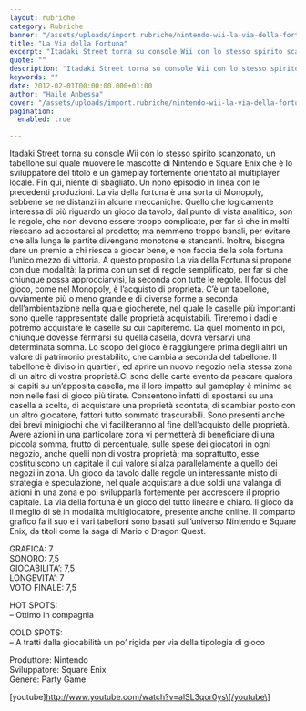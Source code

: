 ```yaml
---
layout: rubriche
category: Rubriche
banner: "/assets/uploads/import.rubriche/nintendo-wii-la-via-della-fortuna.jpg"
title: "La Via della Fortuna"
excerpt: "Itadaki Street torna su console Wii con lo stesso spirito scanzonato, un tabellone sul quale muovere le mascotte di Nintendo e Square Enix che è lo sviluppatore del titolo e un gameplay fortemente orientato al multiplayer locale. Fin qui, niente di sbagliato. Un nono episodio in linea con le precedenti produzioni. La via della fortuna [&hellip"
quote: ""
description: "Itadaki Street torna su console Wii con lo stesso spirito scanzonato, un tabellone sul quale muovere le mascotte di Nintendo e Square Enix che è lo sviluppatore del titolo e un gameplay fortemente orientato al multiplayer locale. Fin qui, niente di sbagliato. Un nono episodio in linea con le precedenti produzioni. La via della fortuna [&hellip"
keywords: ""
date: 2012-02-01T00:00:00.000+01:00
author: "Haile Anbessa"
cover: "/assets/uploads/import.rubriche/nintendo-wii-la-via-della-fortuna.jpg"
pagination:
  enabled: true

---
```


Itadaki Street torna su console Wii con lo stesso spirito scanzonato, un tabellone sul quale muovere le mascotte di Nintendo e Square Enix che è lo sviluppatore del titolo e un gameplay fortemente orientato al multiplayer locale. Fin qui, niente di sbagliato. Un nono episodio in linea con le precedenti produzioni. La via della fortuna è una sorta di Monopoly, sebbene se ne distanzi in alcune meccaniche. Quello che logicamente interessa di più riguardo un gioco da tavolo, dal punto di vista analitico, son le regole, che non devono essere troppo complicate, per far sì che in molti riescano ad accostarsi al prodotto; ma nemmeno troppo banali, per evitare che alla lunga le partite divengano monotone e stancanti. Inoltre, bisogna dare un premio a chi riesca a giocar bene, e non faccia della sola fortuna l’unico mezzo di vittoria. A questo proposito La via della Fortuna si propone con due modalità: la prima con un set di regole semplificato, per far sì che chiunque possa approcciarvisi, la seconda con tutte le regole. Il focus del gioco, come nel Monopoly, è l’acquisto di proprietà. C’è un tabellone, ovviamente più o meno grande e di diverse forme a seconda dell’ambientazione nella quale giocherete, nel quale le caselle più importanti sono quelle rappresentate dalle proprietà acquistabili. Tireremo i dadi e potremo acquistare le caselle su cui capiteremo. Da quel momento in poi, chiunque dovesse fermarsi su quella casella, dovrà versarvi una determinata somma. Lo scopo del gioco è raggiungere prima degli altri un valore di patrimonio prestabilito, che cambia a seconda del tabellone. Il tabellone è diviso in quartieri, ed aprire un nuovo negozio nella stessa zona di un altro di vostra proprietà.Ci sono delle carte evento da pescare qualora si capiti su un’apposita casella, ma il loro impatto sul gameplay è minimo se non nelle fasi di gioco più tirate. Consentono infatti di spostarsi su una casella a scelta, di acquistare una proprietà scontata, di scambiar posto con un altro giocatore, fattori tutto sommato trascurabili. Sono presenti anche dei brevi minigiochi che vi faciliteranno al fine dell’acquisto delle proprietà. Avere azioni in una particolare zona vi permetterà di beneficiare di una piccola somma, frutto di percentuale, sulle spese dei giocatori in ogni negozio, anche quelli non di vostra proprietà; ma soprattutto, esse costituiscono un capitale il cui valore si alza parallelamente a quello dei negozi in zona. Un gioco da tavolo dalle regole un interessante misto di strategia e speculazione, nel quale acquistare a due soldi una valanga di azioni in una zona e poi svilupparla fortemente per accrescere il proprio capitale. La via della fortuna è un gioco del tutto lineare e chiaro. Il gioco da il meglio di sè in modalità multigiocatore, presente anche online. Il comparto grafico fa il suo e i vari tabelloni sono basati sull’universo Nintendo e Square Enix, da titoli come la saga di Mario o Dragon Quest.

GRAFICA: 7  
SONORO: 7,5  
GIOCABILITA’: 7,5  
LONGEVITA’: 7  
VOTO FINALE: 7,5

HOT SPOTS:  
– Ottimo in compagnia

COLD SPOTS:  
– A tratti dalla giocabilità un po’ rigida per via della tipologia di gioco

Produttore: Nintendo  
Sviluppatore: Square Enix  
Genere: Party Game

\[youtube\]http://www.youtube.com/watch?v=alSL3qor0ys\[/youtube\]